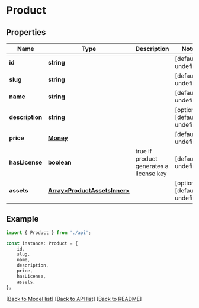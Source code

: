 # Product


## Properties

Name | Type | Description | Notes
------------ | ------------- | ------------- | -------------
**id** | **string** |  | [default to undefined]
**slug** | **string** |  | [default to undefined]
**name** | **string** |  | [default to undefined]
**description** | **string** |  | [optional] [default to undefined]
**price** | [**Money**](Money.md) |  | [default to undefined]
**hasLicense** | **boolean** | true if product generates a license key | [default to undefined]
**assets** | [**Array&lt;ProductAssetsInner&gt;**](ProductAssetsInner.md) |  | [optional] [default to undefined]

## Example

```typescript
import { Product } from './api';

const instance: Product = {
    id,
    slug,
    name,
    description,
    price,
    hasLicense,
    assets,
};
```

[[Back to Model list]](../README.md#documentation-for-models) [[Back to API list]](../README.md#documentation-for-api-endpoints) [[Back to README]](../README.md)
